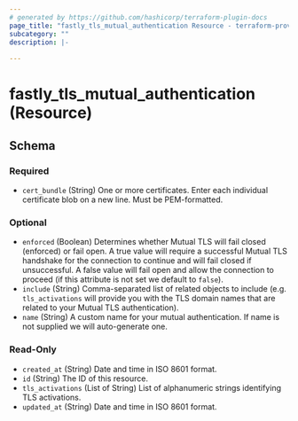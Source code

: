 ```yaml
---
# generated by https://github.com/hashicorp/terraform-plugin-docs
page_title: "fastly_tls_mutual_authentication Resource - terraform-provider-fastly"
subcategory: ""
description: |-
  
---
```


# fastly_tls_mutual_authentication (Resource)





<!-- schema generated by tfplugindocs -->
## Schema

### Required

- `cert_bundle` (String) One or more certificates. Enter each individual certificate blob on a new line. Must be PEM-formatted.

### Optional

- `enforced` (Boolean) Determines whether Mutual TLS will fail closed (enforced) or fail open. A true value will require a successful Mutual TLS handshake for the connection to continue and will fail closed if unsuccessful. A false value will fail open and allow the connection to proceed (if this attribute is not set we default to `false`).
- `include` (String) Comma-separated list of related objects to include (e.g. `tls_activations` will provide you with the TLS domain names that are related to your Mutual TLS authentication).
- `name` (String) A custom name for your mutual authentication. If name is not supplied we will auto-generate one.

### Read-Only

- `created_at` (String) Date and time in ISO 8601 format.
- `id` (String) The ID of this resource.
- `tls_activations` (List of String) List of alphanumeric strings identifying TLS activations.
- `updated_at` (String) Date and time in ISO 8601 format.
